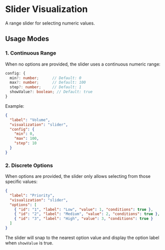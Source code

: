 # Slider Visualization

A range slider for selecting numeric values.

## Usage Modes

### 1. Continuous Range
When no options are provided, the slider uses a continuous numeric range:

```typescript
config: {
  min?: number;      // Default: 0
  max?: number;      // Default: 100
  step?: number;     // Default: 1
  showValue?: boolean; // Default: true
}
```

Example:
```json
{
  "label": "Volume",
  "visualization": "slider",
  "config": {
    "min": 0,
    "max": 100,
    "step": 10
  }
}
```

### 2. Discrete Options
When options are provided, the slider only allows selecting from those specific values:

```json
{
  "label": "Priority",
  "visualization": "slider",
  "options": [
    { "id": "1", "label": "Low", "value": 1, "conditions": true },
    { "id": "2", "label": "Medium", "value": 2, "conditions": true },
    { "id": "3", "label": "High", "value": 3, "conditions": true }
  ]
}
```

The slider will snap to the nearest option value and display the option label when `showValue` is true.